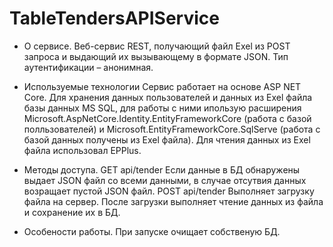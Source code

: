 # TableTendersAPIService

* О сервисе. 
Веб-сервис REST, получающий файл Exel из POST запроса и выдающий их вызывающему в формате JSON. Тип аутентификации – анонимная.

* Используемые технологии
Сервис работает на основе ASP NET Core. Для хранения данных пользователей и данных из Exel файла базы данных MS SQL, для работы с ними ипользую расширения Microsoft.AspNetCore.Identity.EntityFrameworkCore (работа с базой полльзователей) и Microsoft.EntityFrameworkCore.SqlServe (работа с базой данных получены из Exel файла). Для чтения данных из Exel файла использовал EPPlus.

* Методы доступа. 
GET api/tender
Если данные в БД обнаружены выдает JSON файл со всеми данными, в случае отсутвия данных возращает пустой JSON файл.
POST api/tender
Выполняет загрузку файла на сервер. После загрузки выполняет чтение данных из файла и сохранение их в БД.

* Особености работы. 
При запуске очищает собственую БД. 
